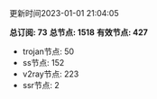 更新时间2023-01-01 21:04:05

**总订阅: 73**
**总节点: 1518**
**有效节点: 427**
- trojan节点: 50
- ss节点: 152
- v2ray节点: 223
- ssr节点: 2
